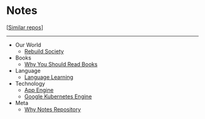 
# Notes

[[Similar repos](https://github.com/RichardLitt/meta-knowledge)]

---

- Our World
  - [Rebuild Society](/pages/rebuild_society.md)
- Books
  - [Why You Should Read Books](/pages/why_you_should_read_books.md)
- Language
  - [Language Learning](/pages/language_learning.md)
- Technology
  - [App Engine](/pages/app_engine.md)
  - [Google Kubernetes Engine](/pages/google_kubernetes_engine.md)
- Meta
  - [Why Notes Repository](/pages/why_notes_repository.md)



